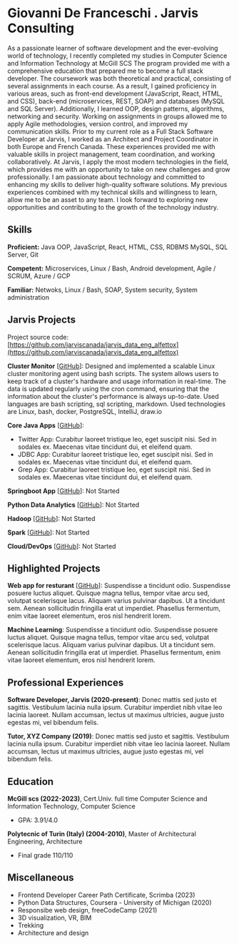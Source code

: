 # Giovanni De Franceschi . Jarvis Consulting

As a passionate learner of software development and the ever-evolving world of technology, I recently completed my studies in Computer Science and Information Technology at McGill SCS The program provided me with a comprehensive education that prepared me to become a full stack developer. The coursework was both theoretical and practical, consisting of several assignments in each course. As a result, I gained proficiency in various areas, such as front-end development (JavaScript, React, HTML, and CSS), back-end (microservices, REST, SOAP) and databases (MySQL and SQL Server). Additionally, I learned OOP, design patterns, algorithms, networking and security. Working on assignments in groups allowed me to apply Agile methodologies, version control, and improved my communication skills. Prior to my current role as a Full Stack Software Developer at Jarvis, I worked as an Architect and Project Coordinator in both Europe and French Canada. These experiences provided me with valuable skills in project management, team coordination, and working collaboratively. At Jarvis, I apply the most modern technologies in the field, which provides me with an opportunity to take on new challenges and grow professionally. I am passionate about technology and committed to enhancing my skills to deliver high-quality software solutions. My previous experiences combined with my technical skills and willingness to learn, allow me to be an asset to any team. I look forward to exploring new opportunities and contributing to the growth of the technology industry.

## Skills

**Proficient:** Java OOP, JavaScript, React, HTML, CSS, RDBMS MySQL, SQL Server, Git

**Competent:** Microservices, Linux / Bash, Android development, Agile / SCRUM, Azure / GCP

**Familiar:** Netwoks, Linux / Bash, SOAP, System security, System administration

## Jarvis Projects

Project source code: [https://github.com/jarviscanada/jarvis_data_eng_alfettox](https://github.com/jarviscanada/jarvis_data_eng_alfettox)


**Cluster Monitor** [[GitHub](https://github.com/jarviscanada/jarvis_data_eng_alfettox/tree/master/linux_sql)]: Designed and implemented a scalable Linux cluster monitoring agent using bash scripts. The system allows users to keep track of a cluster's hardware and usage information in real-time. The data is updated regularly using the cron command, ensuring that the information about the cluster's performance is always up-to-date. Used languages are bash scripting, sql scripting, markdown.  Used technologies are Linux, bash, docker, PostgreSQL, IntelliJ, draw.io

**Core Java Apps** [[GitHub](https://github.com/jarviscanada/jarvis_data_eng_alfettox/tree/master/core_java)]:
      
  - Twitter App: Curabitur laoreet tristique leo, eget suscipit nisi. Sed in sodales ex. Maecenas vitae tincidunt dui, et eleifend quam.
  - JDBC App: Curabitur laoreet tristique leo, eget suscipit nisi. Sed in sodales ex. Maecenas vitae tincidunt dui, et eleifend quam.
  - Grep App: Curabitur laoreet tristique leo, eget suscipit nisi. Sed in sodales ex. Maecenas vitae tincidunt dui, et eleifend quam.

**Springboot App** [[GitHub](https://github.com/jarviscanada/jarvis_data_eng_alfettox/tree/master/springboot)]: Not Started

**Python Data Analytics** [[GitHub](https://github.com/jarviscanada/jarvis_data_eng_alfettox/tree/master/python_data_anlytics)]: Not Started

**Hadoop** [[GitHub](https://github.com/jarviscanada/jarvis_data_eng_alfettox/tree/master/hadoop)]: Not Started

**Spark** [[GitHub](https://github.com/jarviscanada/jarvis_data_eng_alfettox/tree/master/spark)]: Not Started

**Cloud/DevOps** [[GitHub](https://github.com/jarviscanada/jarvis_data_eng_alfettox/tree/master/cloud_devops)]: Not Started


## Highlighted Projects
**Web app for resturant** [[GitHub](https://github.com/jarviscanada/jarvis_profile_builder)]: Suspendisse a tincidunt odio. Suspendisse posuere luctus aliquet. Quisque magna tellus, tempor vitae arcu sed, volutpat scelerisque lacus. Aliquam varius pulvinar dapibus. Ut a tincidunt sem. Aenean sollicitudin fringilla erat ut imperdiet. Phasellus fermentum, enim vitae laoreet elementum, eros nisl hendrerit lorem.

**Machine Learning**: Suspendisse a tincidunt odio. Suspendisse posuere luctus aliquet. Quisque magna tellus, tempor vitae arcu sed, volutpat scelerisque lacus. Aliquam varius pulvinar dapibus. Ut a tincidunt sem. Aenean sollicitudin fringilla erat ut imperdiet. Phasellus fermentum, enim vitae laoreet elementum, eros nisl hendrerit lorem.


## Professional Experiences

**Software Developer, Jarvis (2020-present)**: Donec mattis sed justo et sagittis. Vestibulum lacinia nulla ipsum. Curabitur imperdiet nibh vitae leo lacinia laoreet. Nullam accumsan, lectus ut maximus ultricies, augue justo egestas mi, vel bibendum felis.

**Tutor, XYZ Company (2019)**: Donec mattis sed justo et sagittis. Vestibulum lacinia nulla ipsum. Curabitur imperdiet nibh vitae leo lacinia laoreet. Nullam accumsan, lectus ut maximus ultricies, augue justo egestas mi, vel bibendum felis.


## Education
**McGill scs (2022-2023)**, Cert.Univ. full time Computer Science and Information Technology, Computer Science
- GPA: 3.91/4.0

**Polytecnic of Turin (Italy) (2004-2010)**, Master of Architectural Engineering, Architecture
- Final grade 110/110


## Miscellaneous
- Frontend Developer Career Path Certificate, Scrimba (2023)
- Python Data Structures, Coursera - University of Michigan (2020)
- Responsibe web design, freeCodeCamp (2021)
- 3D visualization, VR, BIM
- Trekking
- Architecture and design